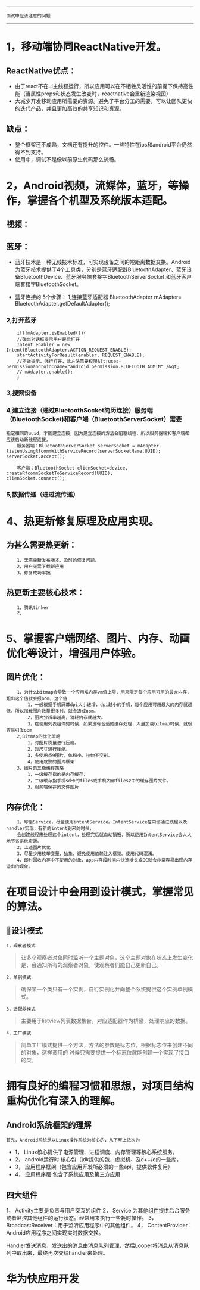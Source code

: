 
 ---
    面试中应该注意的问题 
 ---
# 1，移动端协同ReactNative开发。
## ReactNative优点：
- 由于react不在ui主线程运行，所以应用可以在不牺牲灵活性的前提下保持高性能（当属性props和状态发生改变时，reactnative会重新渲染视图）
- 大减少开发移动应用所需要的资源。避免了平台分工的需要，可以让团队更快的迭代产品，并且更加高效的共享知识和资源。
## 缺点：
- 整个框架还不成熟，文档还有提升的控件。一些特性在ios和android平台仍然得不到支持。
- 使用中，调试不是像以前原生代码那么流畅。
# 2，Android视频，流媒体，蓝牙，等操作，掌握各个机型及系统版本适配。
## 视频：
## 蓝牙：
- 蓝牙技术是一种无线技术标准，可实现设备之间的短距离数据交换。Android为蓝牙技术提供了4个工具类，分别是蓝牙适配器BluetoothAdapter、蓝牙设备BluetoothDevice、蓝牙服务端套接字BluetoothServerSocket
和蓝牙客户端套接字BluetoothSocket。

- 蓝牙连接的 5个步骤：
    1,连接蓝牙适配器 BluetoothAdapter mAdapter= BluetoothAdapter.getDefaultAdapter();
### 2,打开蓝牙
        if(!mAdapter.isEnabled()){
        //弹出对话框提示用户是后打开
        Intent enabler = new Intent(BluetoothAdapter.ACTION_REQUEST_ENABLE);
        startActivityForResult(enabler, REQUEST_ENABLE);
        //不做提示，强行打开，此方法需要权限&lt;uses-permissionandroid:name="android.permission.BLUETOOTH_ADMIN" /&gt;
        // mAdapter.enable();
        }
### 3,搜索设备
### 4,建立连接（通过BluetoothSocket简历连接）服务端（BluetoothSocket)和客户端（BluetoothServerSocket）需要
    指定相同的uuid，才能建立连接，因为建立连接的方法会阻塞线程，所以服务器端和客户端都应该启动新线程连接。
        服务器端：BluetoothServerSocket serverSocket = mAdapter. listenUsingRfcommWithServiceRecord(serverSocketName,UUID);
    serverSocket.accept();

        客户端：BluetoothSocket clienSocket=dcvice. createRfcommSocketToServiceRecord(UUID);
    clienSocket.connect();
 ### 5,数据传递（通过流传递）

# 4、热更新修复原理及应用实现。
## 为甚么需要热更新：
        1，无需重新发布版本，及时的修复问题。
        2，用户无需下载新应用
        3，修复成功率搞
## 热更新主要核心技术：
        1，腾讯tinker
        2,
# 5、掌握客户端网络、图片、内存、动画优化等设计，增强用户体验。
## 图片优化：
        1，为什么bitmap会导致一个应用堆内存vm值上限，用来限定每个应用可用的最大内存，超出这个值就会报oom，这个值
            1，一般根据手机屏幕dpi大小递增，dpi越小的手机，每个应用可用最大的内存就越低。所以加载图片数量很多时，就会造成oom。
            2，图片分辨率越高，消耗内存就越大。
            3，在使用列表组件的时候，如果没有合适的缓存处理，大量加载bitmap时候，就很容易引发oom
        2,Bitmap的优化策略
            1，对图片质量进行压缩。
            2，对尺寸进行压缩。  
            3，多使用点9图片，体积小，拉伸不变形。
            4，使用成熟的图片框架
        3，图片的三级缓存策略
            1，一级缓存指的是内存缓存，
            2，二级缓存指手机sd卡的files或手机内部filesz中的缓存图片文件。
            3，服务端保存的文件图片
 ## 内存优化：
        1，珍惜Service，尽量使用intentService。IntentService在内部通过线程以及handler实现，有新的intent到来的时候，
        会创建线程来处理这个intent，处理完后就自动销毁，所以使用IntentService会大大地节省系统资源。
        2，上述图片优化
        3，尽量少用枚举变量，抽象，避免使用依赖注入框架。使用代码混淆。
        4，即时回收内存中不使用的对象，app内存段时间内快速增长或GC就会非常容易出现内存溢出的现象。

# 在项目设计中会用到设计模式，掌握常见的算法。
## 设计模式
    1，观察者模式
> 让多个观察者对象同时监听一个主题对象，这个主题对象在状态上发生变化是，会通知所有的观察者对象，使观察者们能自己更新自己。
> 
    2，单例模式
>确保某一个类只有一个实例，自行实例化并向整个系统提供这个实例单例模式。

>
    3，适配器模式
>主要用于listview列表数据集合，对应适配器作为桥梁，处理响应的数据。
>
    4，工厂模式
>简单工厂模式提供一个方法，方法的参数是标志位，根据标志位来创建不同的对象，这样调用的 时候只需要提供一个标志位就能创建一个实现了接口的类。
>
# 拥有良好的编程习惯和思想，对项目结构重构优化有深入的理解。
## Android系统框架的理解
	首先，Android系统是以Linux操作系统为核心的，从下至上依次为
- 1，	Linux核心提供了电源管理、进程调度、内存管理等核心系统服务，
- 2，	android运行时   核心包（jdk提供的包，虚拟机、及c++/c的一些库，
- 3，	应用程序框架（包含应用开发所必须的一些api，提供软件复用）
- 4，	应用程序层  包含了系统应用及第三方应用
## 	四大组件
1，	Activity主要是负责与用户交互的组件
2，	Service 为其他组件提供后台服务或者监控其他组件的运行状态。经常用来执行一些耗时操作。
3，	BroadcastReceiver：用于监听应用程序中的其他组件。
4，	ContentProvider：Android应用程序之间实现实时数据交换。

Handler发送消息，发送出的消息由消息队列管理，然后Looper将消息从消息队列中取出来，最终再次交给handler来处理。

# 华为快应用开发

